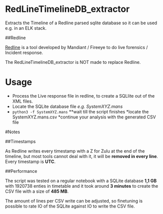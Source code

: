 # RedLineTimelineDB_extractor
Extracts the Timeline of a Redline parsed sqlite database so it can be used e.g. in an ELK stack.

##Redline

[Redline](https://www.fireeye.com/services/freeware/redline.html) is a tool developed by Mandiant / Fireeye to do live forensics / Incident response.

The RedLineTimelineDB_extractor is NOT made to replace Redline.

# Usage

* Process the Live response file in redline, to create a SQLlite out of the XML files.
* Locate the SQLite database file *e.g. SystemXYZ.mans*
* `python3 -f SystemXYZ.mans` 
**wait till the script finishes
*locate the SystemXYZ.mans.csv
*continue your analysis with the generated CSV file

#Notes

##Timestamps

As Redline writes every timestamp with a Z for Zulu at the end of the timeline, but most tools cannot deal with it, it will be **removed in every line**.
Every timestamp is **UTC**.

##Performance

The script was tested on a regular notebook with a SQLite database **1,1 GB** with  1920738 enties in timetable and it took
around **3 minutes** to create the CSV file with a size of **485 MB**.

The amount of lines per CSV write can be adjusted, so finetuning is possible to rate IO of the SQLite against IO to write the CSV file.

